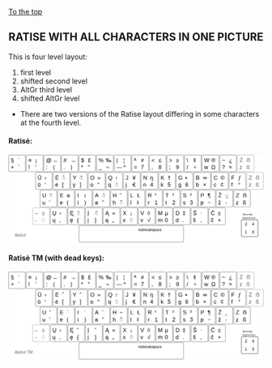 [To the top](../README_eng.md)

RATISE WITH ALL CHARACTERS IN ONE PICTURE
-----------------------------------------

This is four level layout:

 1. first level
 2. shifted second level
 3. AltGr third level
 4. shifted AltGr level

+ There are two versions of the Ratise layout differing in some characters at the fourth level.

#### Ratisė:

![Ratise layout](images/lek_ratise_layout.png)


#### Ratisė TM (with dead keys):

![Ratise TM layout](images/lek_ratise_tm_layout.png)

